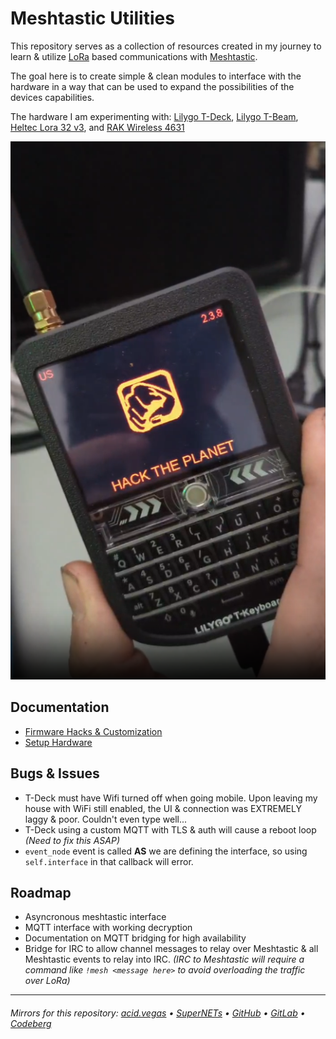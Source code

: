 # Meshtastic Utilities

This repository serves as a collection of resources created in my journey to learn & utilize [LoRa](https://en.wikipedia.org/wiki/LoRa) based communications with [Meshtastic](https://meshtastic.org).

The goal here is to create simple & clean modules to interface with the hardware in a way that can be used to expand the possibilities of the devices capabilities.

The hardware I am experimenting with: [Lilygo T-Deck](https://www.lilygo.cc/products/t-deck), [Lilygo T-Beam](https://www.lilygo.cc/products/t-beam-v1-1-esp32-lora-module), [Heltec Lora 32 v3](https://heltec.org/project/wifi-lora-32-v3/), and [RAK Wireless 4631](https://store.rakwireless.com/products/wisblock-core-modules?variant=42440631419078)

![](.screens/htpdeck.png)

## Documentation
- [Firmware Hacks & Customization](./FIRMWARE.md)
- [Setup Hardware](./SETUP.md)

## Bugs & Issues
- T-Deck must have Wifi turned off when going mobile. Upon leaving my house with WiFi still enabled, the UI & connection was EXTREMELY laggy & poor. Couldn't even type well...
- T-Deck using a custom MQTT with TLS & auth will cause a reboot loop *(Need to fix this ASAP)*
- `event_node` event is called **AS** we are defining the interface, so using `self.interface` in that callback will error.

## Roadmap
- Asyncronous meshtastic interface
- MQTT interface with working decryption
- Documentation on MQTT bridging for high availability
- Bridge for IRC to allow channel messages to relay over Meshtastic & all Meshtastic events to relay into IRC. *(IRC to Meshtastic will require a command like `!mesh <message here>` to avoid overloading the traffic over LoRa)*

___

###### Mirrors for this repository: [acid.vegas](https://git.acid.vegas/meshtastic) • [SuperNETs](https://git.supernets.org/acidvegas/meshtastic) • [GitHub](https://github.com/acidvegas/meshtastic) • [GitLab](https://gitlab.com/acidvegas/meshtastic) • [Codeberg](https://codeberg.org/acidvegas/meshtastic)